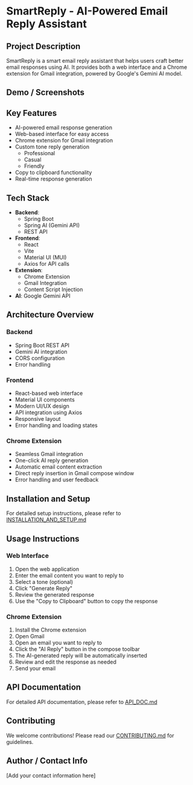 # SmartReply - AI-Powered Email Reply Assistant

## Project Description
SmartReply is a smart email reply assistant that helps users craft better email responses using AI. It provides both a web interface and a Chrome extension for Gmail integration, powered by Google's Gemini AI model.

## Demo / Screenshots


## Key Features
- AI-powered email response generation
- Web-based interface for easy access
- Chrome extension for Gmail integration
- Custom tone reply generation
    - Professional
    - Casual
    - Friendly
- Copy to clipboard functionality
- Real-time response generation

## Tech Stack
- **Backend**: 
  - Spring Boot
  - Spring AI (Gemini API)
  - REST API
- **Frontend**: 
  - React
  - Vite
  - Material UI (MUI)
  - Axios for API calls
- **Extension**: 
  - Chrome Extension
  - Gmail Integration
  - Content Script Injection
- **AI**: Google Gemini API

## Architecture Overview

### Backend
- Spring Boot REST API
- Gemini AI integration
- CORS configuration
- Error handling

### Frontend
- React-based web interface
- Material UI components
- Modern UI/UX design
- API integration using Axios
- Responsive layout
- Error handling and loading states

### Chrome Extension
- Seamless Gmail integration
- One-click AI reply generation
- Automatic email content extraction
- Direct reply insertion in Gmail compose window
- Error handling and user feedback

## Installation and Setup
For detailed setup instructions, please refer to [INSTALLATION_AND_SETUP.md](docs/INSTALLATION_AND_SETUP.md)

## Usage Instructions

### Web Interface
1. Open the web application
2. Enter the email content you want to reply to
3. Select a tone (optional)
4. Click "Generate Reply"
5. Review the generated response
6. Use the "Copy to Clipboard" button to copy the response

### Chrome Extension
1. Install the Chrome extension
2. Open Gmail
3. Open an email you want to reply to
4. Click the "AI Reply" button in the compose toolbar
5. The AI-generated reply will be automatically inserted
6. Review and edit the response as needed
7. Send your email

## API Documentation
For detailed API documentation, please refer to [API_DOC.md](docs/API_DOC.md)

## Contributing
We welcome contributions! Please read our [CONTRIBUTING.md](docs/CONTRIBUTING.md) for guidelines.

## Author / Contact Info
[Add your contact information here] 